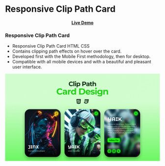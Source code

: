 # Responsive Clip Path Card

<div align = 'center'>
<a href="https://adnan-bhaldar.github.io/Responsive-Clip-Path-Card"><strong>Live Demo</strong></a>
</div>

### Responsive Clip Path Card

- Responsive Clip Path Card HTML CSS
- Contains clipping path effects on hover over the card.
- Developed first with the Mobile First methodology, then for desktop.
- Compatible with all mobile devices and with a beautiful and pleasant user interface.

![preview img](/preview.png)
